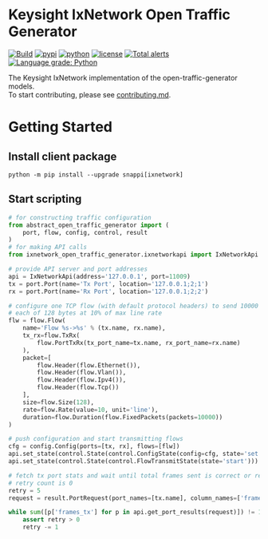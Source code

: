 # Keysight IxNetwork Open Traffic Generator
[![Build](https://github.com/open-traffic-generator/ixnetwork/workflows/Build/badge.svg)](https://github.com/open-traffic-generator/ixnetwork/actions)
[![pypi](https://img.shields.io/pypi/v/snappi_ixnetwork.svg)](https://pypi.org/project/snappi_ixnetwork)
[![python](https://img.shields.io/pypi/pyversions/snappi_ixnetwork.svg)](https://pypi.python.org/pypi/snappi_ixnetwork)
[![license](https://img.shields.io/badge/license-MIT-green.svg)](https://en.wikipedia.org/wiki/MIT_License)
[![Total alerts](https://img.shields.io/lgtm/alerts/g/open-traffic-generator/ixnetwork.svg?logo=lgtm&logoWidth=18)](https://lgtm.com/projects/g/open-traffic-generator/ixnetwork/alerts/)
[![Language grade: Python](https://img.shields.io/lgtm/grade/python/g/open-traffic-generator/ixnetwork.svg?logo=lgtm&logoWidth=18)](https://lgtm.com/projects/g/open-traffic-generator/ixnetwork/context:python)

The Keysight IxNetwork implementation of the open-traffic-generator models.  
To start contributing, please see [contributing.md](contributing.md).

# Getting Started
## Install client package
```
python -m pip install --upgrade snappi[ixnetwork]
```
## Start scripting
```python
# for constructing traffic configuration
from abstract_open_traffic_generator import (
    port, flow, config, control, result
)
# for making API calls
from ixnetwork_open_traffic_generator.ixnetworkapi import IxNetworkApi

# provide API server and port addresses
api = IxNetworkApi(address='127.0.0.1', port=11009)
tx = port.Port(name='Tx Port', location='127.0.0.1;2;1')
rx = port.Port(name='Rx Port', location='127.0.0.1;2;2')

# configure one TCP flow (with default protocol headers) to send 10000 packets,
# each of 128 bytes at 10% of max line rate
flw = flow.Flow(
    name='Flow %s->%s' % (tx.name, rx.name),
    tx_rx=flow.TxRx(
        flow.PortTxRx(tx_port_name=tx.name, rx_port_name=rx.name)
    ),
    packet=[
        flow.Header(flow.Ethernet()),
        flow.Header(flow.Vlan()),
        flow.Header(flow.Ipv4()),
        flow.Header(flow.Tcp())
    ],
    size=flow.Size(128),
    rate=flow.Rate(value=10, unit='line'),
    duration=flow.Duration(flow.FixedPackets(packets=10000))
)

# push configuration and start transmitting flows
cfg = config.Config(ports=[tx, rx], flows=[flw])
api.set_state(control.State(control.ConfigState(config=cfg, state='set')))
api.set_state(control.State(control.FlowTransmitState(state='start')))

# fetch tx port stats and wait until total frames sent is correct or retry
# retry count is 0
retry = 5
request = result.PortRequest(port_names=[tx.name], column_names=['frames_tx'])

while sum([p['frames_tx'] for p in api.get_port_results(request)]) != 10000:
    assert retry > 0
    retry -= 1

```
